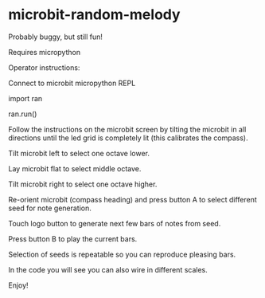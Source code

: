 # microbit-random-melody

Probably buggy, but still fun!

Requires micropython

Operator instructions:

Connect to microbit micropython REPL

import ran

ran.run()

Follow the instructions on the microbit screen by tilting the microbit in all directions until the led grid is completely lit (this calibrates the compass).

Tilt microbit left to select one octave lower.

Lay microbit flat to select middle octave.

Tilt microbit right to select one octave higher.

Re-orient microbit (compass heading) and press button A to select different seed for note generation.

Touch logo button to generate next few bars of notes from seed.

Press button B to play the current bars.


Selection of seeds is repeatable so you can reproduce pleasing bars.


In the code you will see you can also wire in different scales.


Enjoy!
